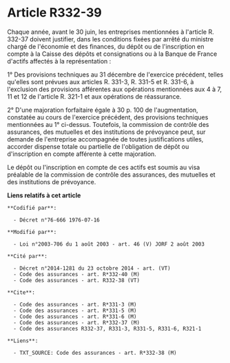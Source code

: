 # Article R332-39

Chaque année, avant le 30 juin, les entreprises mentionnées à l'article R. 332-37 doivent justifier, dans les conditions
fixées par arrêté du ministre chargé de l'économie et des finances, du dépôt ou de l'inscription en compte à la Caisse des
dépôts et consignations ou à la Banque de France d'actifs affectés à la représentation :

1° Des provisions techniques au 31 décembre de l'exercice précédent, telles qu'elles sont prévues aux articles R. 331-3, R.
331-5 et R. 331-6, à l'exclusion des provisions afférentes aux opérations mentionnées aux 4 à 7, 11 et 12 de l'article R.
321-1 et aux opérations de réassurance.

2° D'une majoration forfaitaire égale à 30 p. 100 de l'augmentation, constatée au cours de l'exercice précédent, des
provisions techniques mentionnées au 1° ci-dessus. Toutefois, la commission de contrôle des assurances, des mutuelles et des
institutions de prévoyance peut, sur demande de l'entreprise accompagnée de toutes justifications utiles, accorder dispense
totale ou partielle de l'obligation de dépôt ou d'inscription en compte afférente à cette majoration.

Le dépôt ou l'inscription en compte de ces actifs est soumis au visa préalable de la commission de contrôle des assurances,
des mutuelles et des institutions de prévoyance.

**Liens relatifs à cet article**

	**Codifié par**:

	  - Décret n°76-666 1976-07-16

	**Modifié par**:

	  - Loi n°2003-706 du 1 août 2003 - art. 46 (V) JORF 2 août 2003

	**Cité par**:

	  - Décret n°2014-1281 du 23 octobre 2014 - art. (VT)
	  - Code des assurances - art. R*332-40 (M)
	  - Code des assurances - art. R332-38 (VT)

	**Cite**:

	  - Code des assurances - art. R*331-3 (M)
	  - Code des assurances - art. R*331-5 (M)
	  - Code des assurances - art. R*331-6 (M)
	  - Code des assurances - art. R*332-37 (M)
	  - Code des assurances R332-37, R331-3, R331-5, R331-6, R321-1

	**Liens**:

	  - TXT_SOURCE: Code des assurances - art. R*332-38 (M)
